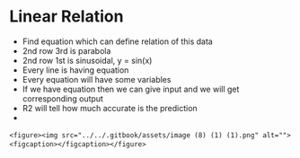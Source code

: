 # Linear Relation

* Find equation which can define relation of this data
* 2nd row 3rd is parabola
* 2nd row 1st is sinusoidal, y = sin(x)
* Every line is having equation
* Every equation will have some variables
* If we have equation then we can give input and we will get corresponding output
* R2 will tell how much accurate is the prediction
*

    <figure><img src="../../.gitbook/assets/image (8) (1) (1).png" alt=""><figcaption></figcaption></figure>
